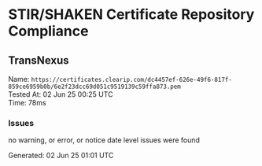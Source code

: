 # STIR/SHAKEN Certificate Repository Compliance

## TransNexus

Name: `https://certificates.clearip.com/dc4457ef-626e-49f6-817f-859ce6959b0b/6e2f23dcc69d051c9519139c59ffa873.pem`\
Tested At: 02 Jun 25 00:25 UTC\
Time: 78ms

### Issues

no warning, or error, or notice date level issues were found

Generated: 02 Jun 25 01:01 UTC